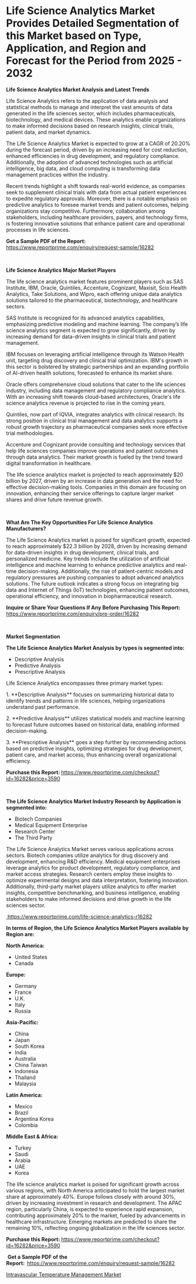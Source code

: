 <p><h1>Life Science Analytics Market Provides Detailed Segmentation of this Market based on Type, Application, and Region and Forecast for the Period from 2025 - 2032</h1></p><p><strong>Life Science Analytics Market Analysis and Latest Trends</strong></p>
<p><p>Life Science Analytics refers to the application of data analysis and statistical methods to manage and interpret the vast amounts of data generated in the life sciences sector, which includes pharmaceuticals, biotechnology, and medical devices. These analytics enable organizations to make informed decisions based on research insights, clinical trials, patient data, and market dynamics. </p><p>The Life Science Analytics Market is expected to grow at a CAGR of 20.20% during the forecast period, driven by an increasing need for cost reduction, enhanced efficiencies in drug development, and regulatory compliance. Additionally, the adoption of advanced technologies such as artificial intelligence, big data, and cloud computing is transforming data management practices within the industry. </p><p>Recent trends highlight a shift towards real-world evidence, as companies seek to supplement clinical trials with data from actual patient experiences to expedite regulatory approvals. Moreover, there is a notable emphasis on predictive analytics to foresee market trends and patient outcomes, helping organizations stay competitive. Furthermore, collaboration among stakeholders, including healthcare providers, payers, and technology firms, is fostering innovative solutions that enhance patient care and operational processes in life sciences.</p></p>
<p><strong>Get a Sample PDF of the Report:&nbsp;</strong> <a href="https://www.reportprime.com/enquiry/request-sample/16282?utm_campaign=2783&utm_medium=2&utm_source=Github&utm_content=ia&utm_term=20032025&utm_id=life-science-analytics">https://www.reportprime.com/enquiry/request-sample/16282</a></p>
<p>&nbsp;</p>
<p><strong>Life Science Analytics Major Market Players</strong></p>
<p><p>The life science analytics market features prominent players such as SAS Institute, IBM, Oracle, Quintiles, Accenture, Cognizant, Maxisit, Scio Health Analytics, Take Solutions, and Wipro, each offering unique data analytics solutions tailored to the pharmaceutical, biotechnology, and healthcare sectors.</p><p>SAS Institute is recognized for its advanced analytics capabilities, emphasizing predictive modeling and machine learning. The company’s life science analytics segment is expected to grow significantly, driven by increasing demand for data-driven insights in clinical trials and patient management.</p><p>IBM focuses on leveraging artificial intelligence through its Watson Health unit, targeting drug discovery and clinical trial optimization. IBM's growth in this sector is bolstered by strategic partnerships and an expanding portfolio of AI-driven health solutions, forecasted to enhance its market share.</p><p>Oracle offers comprehensive cloud solutions that cater to the life sciences industry, including data management and regulatory compliance analytics. With an increasing shift towards cloud-based architectures, Oracle's life science analytics revenue is projected to rise in the coming years.</p><p>Quintiles, now part of IQVIA, integrates analytics with clinical research. Its strong position in clinical trial management and data analytics supports a robust growth trajectory as pharmaceutical companies seek more effective trial methodologies.</p><p>Accenture and Cognizant provide consulting and technology services that help life sciences companies improve operations and patient outcomes through data analytics. Their market growth is fueled by the trend toward digital transformation in healthcare.</p><p>The life science analytics market is projected to reach approximately $20 billion by 2027, driven by an increase in data generation and the need for effective decision-making tools. Companies in this domain are focusing on innovation, enhancing their service offerings to capture larger market shares and drive future revenue growth.</p></p>
<p>&nbsp;</p>
<p><strong>What Are The Key Opportunities For Life Science Analytics Manufacturers?</strong></p>
<p><p>The Life Science Analytics market is poised for significant growth, expected to reach approximately $22.3 billion by 2028, driven by increasing demand for data-driven insights in drug development, clinical trials, and personalized medicine. Key trends include the utilization of artificial intelligence and machine learning to enhance predictive analytics and real-time decision-making. Additionally, the rise of patient-centric models and regulatory pressures are pushing companies to adopt advanced analytics solutions. The future outlook indicates a strong focus on integrating big data and Internet of Things (IoT) technologies, enhancing patient outcomes, operational efficiency, and innovation in biopharmaceutical research.</p></p>
<p><strong>Inquire or Share Your Questions If Any Before Purchasing This Report:</strong> <a href="https://www.reportprime.com/enquiry/pre-order/16282?utm_campaign=2783&utm_medium=2&utm_source=Github&utm_content=ia&utm_term=20032025&utm_id=life-science-analytics">https://www.reportprime.com/enquiry/pre-order/16282</a></p>
<p>&nbsp;</p>
<p><strong>Market Segmentation</strong></p>
<p><strong>The Life Science Analytics Market Analysis by types is segmented into:</strong></p>
<p><ul><li>Descriptive Analysis</li><li>Predictive Analysis</li><li>Prescriptive Analysis</li></ul></p>
<p><p>Life Science Analytics encompasses three primary market types: </p><p>1. **Descriptive Analysis** focuses on summarizing historical data to identify trends and patterns in life sciences, helping organizations understand past performance.</p><p>2. **Predictive Analysis** utilizes statistical models and machine learning to forecast future outcomes based on historical data, enabling informed decision-making.</p><p>3. **Prescriptive Analysis** goes a step further by recommending actions based on predictive insights, optimizing strategies for drug development, patient care, and market access, thus enhancing overall organizational efficiency.</p></p>
<p><strong>Purchase this Report:&nbsp;</strong><a href="https://www.reportprime.com/checkout?id=16282&price=3590&utm_campaign=2783&utm_medium=2&utm_source=Github&utm_content=ia&utm_term=20032025&utm_id=life-science-analytics">https://www.reportprime.com/checkout?id=16282&price=3590</a></p>
<p>&nbsp;</p>
<p><strong>The Life Science Analytics Market Industry Research by Application is segmented into:</strong></p>
<p><ul><li>Biotech Companies</li><li>Medical Equipment Enterprise</li><li>Research Center</li><li>The Third Party</li></ul></p>
<p><p>The Life Science Analytics Market serves various applications across sectors. Biotech companies utilize analytics for drug discovery and development, enhancing R&D efficiency. Medical equipment enterprises leverage analytics for product development, regulatory compliance, and market access strategies. Research centers employ these insights to optimize experimental designs and data interpretation, fostering innovation. Additionally, third-party market players utilize analytics to offer market insights, competitive benchmarking, and business intelligence, enabling stakeholders to make informed decisions and drive growth in the life sciences sector.</p></p>
<p><a href="https://www.reportprime.com/life-science-analytics-r16282?utm_campaign=2783&utm_medium=2&utm_source=Github&utm_content=ia&utm_term=20032025&utm_id=life-science-analytics">&nbsp;https://www.reportprime.com/life-science-analytics-r16282</a></p>
<p><strong>In terms of Region, the Life Science Analytics Market Players available by Region are:</strong></p>
<p>
    <p> <strong> North America: </strong>
        <ul>
            <li>United States</li>
            <li>Canada</li>
        </ul>
        </p> 
    <p> <strong> Europe: </strong>
        <ul>
            <li>Germany</li>
            <li>France</li>
            <li>U.K.</li>
            <li>Italy</li>
            <li>Russia</li>
        </ul>
        </p> 
    <p> <strong> Asia-Pacific: </strong>
        <ul>
            <li>China</li>
            <li>Japan</li>
            <li>South Korea</li>
            <li>India</li>
            <li>Australia</li>
            <li>China Taiwan</li>
            <li>Indonesia</li>
            <li>Thailand</li>
            <li>Malaysia</li>
        </ul>
        </p> 
    <p> <strong> Latin America: </strong>
        <ul>
            <li>Mexico</li>
            <li>Brazil</li>
            <li>Argentina Korea</li>
            <li>Colombia</li>
        </ul>
        </p> 
    <p> <strong> Middle East & Africa: </strong>
        <ul>
            <li>Turkey</li>
            <li>Saudi</li>
            <li>Arabia</li>
            <li>UAE</li>
            <li>Korea</li>
        </ul>
    </p>
    </p>
<p><p>The life science analytics market is poised for significant growth across various regions, with North America anticipated to hold the largest market share at approximately 40%. Europe follows closely with around 30%, driven by increasing investment in research and development. The APAC region, particularly China, is expected to experience rapid expansion, contributing approximately 20% to the market, fueled by advancements in healthcare infrastructure. Emerging markets are predicted to share the remaining 10%, reflecting ongoing globalization in the life sciences sector.</p></p>
<p><strong>Purchase this Report: </strong><a href="https://www.reportprime.com/checkout?id=16282&price=3590&utm_campaign=2783&utm_medium=2&utm_source=Github&utm_content=ia&utm_term=20032025&utm_id=life-science-analytics">https://www.reportprime.com/checkout?id=16282&price=3590</a></p>
<p>&nbsp;<strong>Get a Sample PDF of the Report:&nbsp;&nbsp;</strong><a href="https://www.reportprime.com/enquiry/request-sample/16282?utm_campaign=2783&utm_medium=2&utm_source=Github&utm_content=ia&utm_term=20032025&utm_id=life-science-analytics">https://www.reportprime.com/enquiry/request-sample/16282</a></p>
<p><strong></strong></p>
<p><p><a href="https://github.com/vitrilaoire/Market-Research-Report-List-1/blob/main/intravascular-temperature-management-market.md?utm_campaign=2783&utm_medium=2&utm_source=Github&utm_content=ia&utm_term=20032025&utm_id=life-science-analytics">Intravascular Temperature Management Market</a></p></p>